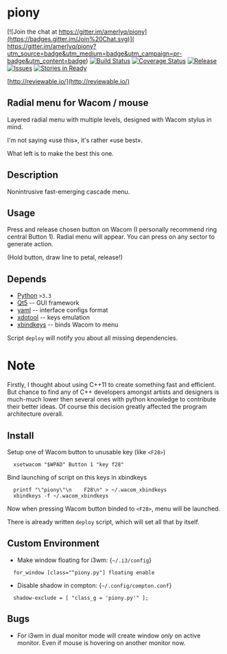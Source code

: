 piony
======
[![Join the chat at https://gitter.im/amerlyq/piony](https://badges.gitter.im/Join%20Chat.svg)](
    https://gitter.im/amerlyq/piony?utm_source=badge&utm_medium=badge&utm_campaign=pr-badge&utm_content=badge)
[![Build Status](https://travis-ci.org/amerlyq/piony.svg)](
    https://travis-ci.org/amerlyq/piony)
[![Coverage Status](https://coveralls.io/repos/amerlyq/piony/badge.svg?branch=master&service=github)](
    https://coveralls.io/github/amerlyq/piony?branch=master)
[![Release](http://img.shields.io/github/release/amerlyq/piony.svg)](
    https://github.com/amerlyq/piony/releases)
[![Issues](http://img.shields.io/github/issues/amerlyq/piony.svg)](
    https://github.com/amerlyq/piony/issues)
[![Stories in Ready](https://badge.waffle.io/amerlyq/piony.png?label=ready&title=Ready)](
    https://waffle.io/amerlyq/piony)

[http://reviewable.io/](http://reviewable.io/)


Radial menu for Wacom / mouse
---------------------
Layered radial menu with multiple levels, designed with Wacom stylus in mind.

I'm not saying «use this», it's rather «use best».

What left is to make the best this one.


Description
-----------
Nonintrusive fast-emerging cascade menu.


Usage
-----
Press and release chosen button on Wacom (I personally recommend ring central Button 1).
Radial menu will appear. You can press on any sector to generate action.

(Hold button, draw line to petal, release!)


Depends
-------
 * [Python](https://www.python.org/) ```>3.3```
 * [Qt5](https://www.qt.io/) -- GUI framework
 * [yaml](http://yaml.org/) -- interface configs format
 * [xdotool](http://www.semicomplete.com/projects/xdotool) -- keys emulation
 * [xbindkeys](http://www.nongnu.org/xbindkeys/xbindkeys.html) -- binds Wacom to menu

Script ```deploy``` will notify you about all missing dependencies.


# Note #
Firstly, I thought about using C++11 to create something fast and efficient.
But chance to find any of C++ developers amongst artists and designers is much-much lower
then several ones with python knowledge to contribute their better ideas.
Of course this decision greatly affected the program architecture overall.


Install
-------
Setup one of Wacom button to unusable key (like ```<F28>```)
```
  xsetwacom "$WPAD" Button 1 "key f28"
```

Bind launching of script on this keys in xbindkeys
```
  printf "\"piony\"\n    F28\n" > ~/.wacom_xbindkeys
  xbindkeys -f ~/.wacom_xbindkeys
```

Now when pressing Wacom button binded to ```<F28>```, menu will be launched.

There is already written ```deploy``` script, which will set all that by itself.

Custom Environment
-------------------
 * Make window floating for i3wm: {```~/.i3/config```}
```
  for_window [class="^piony.py"] floating enable
```
 * Disable shadow in compton: {```~/.config/compton.conf```}
```
  shadow-exclude = [ "class_g = 'piony.py'" ];
```

Bugs
----
 * For i3wm in dual monitor mode will create window _only_ on active monitor.
   Even if mouse is hovering on another monitor now.
